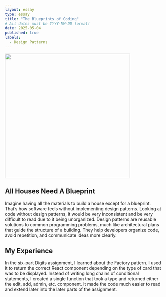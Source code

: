 ```yaml
---
layout: essay
type: essay
title: "The Blueprints of Coding"
# All dates must be YYYY-MM-DD format!
date: 2025-05-04
published: true
labels:
  - Design Patterns
---
```


<img width="400" height="400" class="rounded float-start pe-4" src="../img/blueprint.avif">

## All Houses Need A Blueprint 
Imagine having all the materials to build a house except for a blueprint. That’s how software feels without implementing design patterns. Looking at code without design patterns, it would be very inconsistent and be very difficult to read due to it being unorganized. Design patterns are reusable solutions to common programming problems, much like architectural plans that guide the structure of a building. They help developers organize code, avoid repetition, and communicate ideas more clearly.

## My Experience
In the six-part Digits assignment, I learned about the Factory pattern. I used it to return the correct React component depending on the type of card that was to be displayed. Instead of writing long chains of conditional statements, I created a single function that took a type and returned either the edit, add, admin, etc. component. It made the code much easier to read and extend later into the later parts of the assignment.
